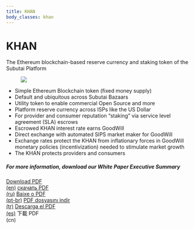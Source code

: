 ```yaml
---
title: KHAN
body_classes: khan
---
```


<div class="banner" markdown="1">

<h1>KHAN</h1>
<p>The Ethereum blockchain-based reserve currency and staking token of the Subutai Platform</p>
<div class="arrowDown">
<a href="#"><i class="fas fa-chevron-down"></i></a>
</div>

</div>

<section class="container">
    <figure class="halfCol">
        <img src="../images/khan-helmet.png">
    </figure>
    <div class="topicWrap halfCol">
        <ul>
            <li>Simple Ethereum Blockchain token (fixed money supply)</li>
            <li>Default and ubiquitous across Subutai Bazaars</li>
            <li>Utility token to enable commercial Open Source and more</li>
            <li>Platform reserve currency across ISPs like the US Dollar</li>
            <li>For provider and consumer reputation “staking” via service level agreement (SLA) escrows</li>
            <li>Escrowed KHAN interest rate earns GoodWill</li>
            <li>Direct exchange with automated SIPS market maker for GoodWill</li>
            <li>Exchange rates protect the KHAN from inflationary forces in GoodWill monetary policies (incentivization) needed to stimulate market growth</li>
            <li>The KHAN protects providers and consumers</li>
        </ul>
    </div>
</section>

<section class="smallContainer">
    <h5>For more information, download our White Paper Executive Summary</h5>
    <div class="downloadButtons">
        <a href="media/technical-paper_executive_summary.pdf" class="btn btn-primary" target="_blank">Download PDF<br />(en)</a>
        <a href="media/technical-paper_executive_summary-ru.pdf" class="btn btn-primary" target="_blank">скачать PDF<br />(ru)</a>
        <a href="media/technical-paper_executive_summary-pt.pdf" class="btn btn-primary" target="_blank">Baixe o PDF<br />(pt-br)</a>
        <a href="media/whitepaper_executive_summary_0.8_TR.pdf" class="btn btn-primary" target="_blank">PDF dosyasını indir<br />(tr)</a>
        <a href="media/ES-technical-paper_executive_summary.pdf" class="btn btn-primary" target="_blank">Descarga el PDF<br />(es)</a>
        <!-- <a href="media/technical-paper_executive_summary-pt.pdf" class="btn btn-primary" target="_blank">下載 PDF<br />(cn)</a> -->
        <a class="btn btn-primary" target="_blank">下載 PDF<br />(cn)</a>
    </div>
</section>
